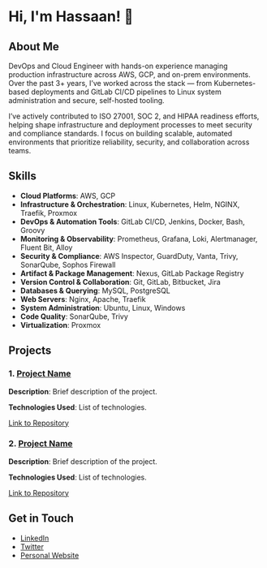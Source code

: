 # Hi, I'm Hassaan! 👋

## About Me
DevOps and Cloud Engineer with hands-on experience managing production infrastructure across AWS, GCP, and on-prem environments. Over the past 3+ years, I’ve worked across the stack — from Kubernetes-based deployments and GitLab CI/CD pipelines to Linux system administration and secure, self-hosted tooling.

I’ve actively contributed to ISO 27001, SOC 2, and HIPAA readiness efforts, helping shape infrastructure and deployment processes to meet security and compliance standards. I focus on building scalable, automated environments that prioritize reliability, security, and collaboration across teams.

## Skills
- **Cloud Platforms**: AWS, GCP 
- **Infrastructure & Orchestration**: Linux, Kubernetes, Helm, NGINX, Traefik, Proxmox 
- **DevOps & Automation Tools**: GitLab CI/CD, Jenkins, Docker, Bash, Groovy 
- **Monitoring & Observability**: Prometheus, Grafana, Loki, Alertmanager, Fluent Bit, Alloy 
- **Security & Compliance**: AWS Inspector, GuardDuty, Vanta, Trivy, SonarQube, Sophos Firewall 
- **Artifact & Package Management**: Nexus, GitLab Package Registry 
- **Version Control & Collaboration**: Git, GitLab, Bitbucket, Jira 
- **Databases & Querying**: MySQL, PostgreSQL 
- **Web Servers**: Nginx, Apache, Traefik
- **System Administration**: Ubuntu, Linux, Windows
- **Code Quality**: SonarQube, Trivy
- **Virtualization**: Proxmox


## Projects
### 1. [Project Name](link-to-repository)
**Description**: Brief description of the project.

**Technologies Used**: List of technologies.

[Link to Repository](link-to-repository)

### 2. [Project Name](link-to-repository)
**Description**: Brief description of the project.

**Technologies Used**: List of technologies.

[Link to Repository](link-to-repository)

## Get in Touch
- [LinkedIn](https://www.linkedin.com/in/hassaanbintariq)
- [Twitter](your-twitter-profile)
- [Personal Website](your-personal-website)
